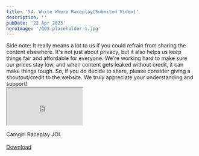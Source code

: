 ```yaml
---
title: '54. White Whore Raceplay(Submited Video)'
description: ''
pubDate: '22 Apr 2023'
heroImage: '/QOS-placeholder-1.jpg'
---
```

<div class="video_paragraph_header"> Side note: It really means a lot to us if you could refrain from sharing the content elsewhere. It's not just about privacy, but it also helps us keep things fair and affordable for everyone. We're working hard to make sure our prices stay low, and when content gets leaked without credit, it can make things tough. So, if you do decide to share, please consider giving a shoutout/credit to the website. We truly appreciate your understanding and support!</div>

<iframe src="https://drive.google.com/file/d/1E0aoMyBmTy-Txgrw48kW7uJenxk--Z3D/preview" width="200" height="100" allow="autoplay" allowfullscreen="allowfullscreen"></iframe>

Camgirl Raceplay JOI.
<br>
<br>
<a class="read_more" href="https://drive.google.com/file/d/1E0aoMyBmTy-Txgrw48kW7uJenxk--Z3D/view?usp=sharing">Download</a>